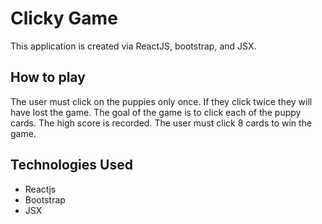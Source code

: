 # Clicky Game

This application is created via ReactJS, bootstrap, and JSX. 


## How to play
The user must click on the puppies only once. If they click twice they will have lost the game. The goal of the game is to click each of the puppy cards. The high score is recorded. The user must click 8 cards to win the game.

## Technologies Used
    
* Reactjs
* Bootstrap
* JSX
    
